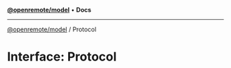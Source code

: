 [**@openremote/model**](../README.md) • **Docs**

***

[@openremote/model](../globals.md) / Protocol

# Interface: Protocol
